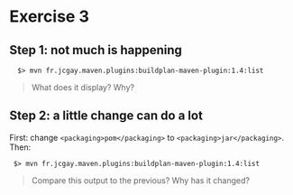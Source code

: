 # Exercise 3

## Step 1: not much is happening

```shell
  $> mvn fr.jcgay.maven.plugins:buildplan-maven-plugin:1.4:list
```

> What does it display? Why?

## Step 2: a little change can do a lot

First: change `<packaging>pom</packaging>` to `<packaging>jar</packaging>`.
Then:

```shell
 $> mvn fr.jcgay.maven.plugins:buildplan-maven-plugin:1.4:list
```

> Compare this output to the previous? Why has it changed?
